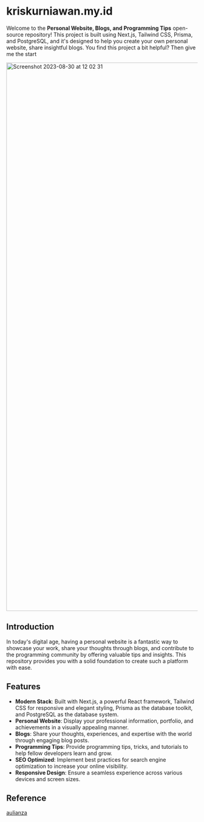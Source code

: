 # kriskurniawan.my.id

Welcome to the **Personal Website, Blogs, and Programming Tips** open-source repository! This project is built using Next.js, Tailwind CSS, Prisma, and PostgreSQL, and it's designed to help you create your own personal website, share insightful blogs. You find this project a bit helpful? Then give me the start

<img width="1440" alt="Screenshot 2023-08-30 at 12 02 31" src="https://res.cloudinary.com/dgaf5rmnv/image/upload/v1702940643/projects/pux2za5mfm18sbs3snw0.png">

## Introduction

In today's digital age, having a personal website is a fantastic way to showcase your work, share your thoughts through blogs, and contribute to the programming community by offering valuable tips and insights. This repository provides you with a solid foundation to create such a platform with ease.

## Features

- **Modern Stack**: Built with Next.js, a powerful React framework, Tailwind CSS for responsive and elegant styling, Prisma as the database toolkit, and PostgreSQL as the database system.
- **Personal Website**: Display your professional information, portfolio, and achievements in a visually appealing manner.
- **Blogs**: Share your thoughts, experiences, and expertise with the world through engaging blog posts.
- **Programming Tips**: Provide programming tips, tricks, and tutorials to help fellow developers learn and grow.
- **SEO Optimized**: Implement best practices for search engine optimization to increase your online visibility.
- **Responsive Design**: Ensure a seamless experience across various devices and screen sizes.

## Reference

[aulianza](https://github.com/aulianza/aulianza.id)
